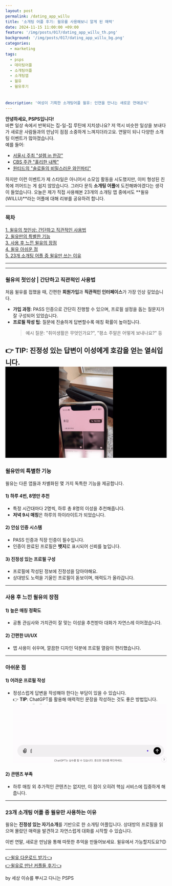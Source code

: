 ```yaml
---
layout: post
permalink: /dating_app_willu
title: '소개팅 어플 후기: 윌유를 사용해보니 알게 된 매력'
date: 2024-11-15 11:00:00 +09:00
feature: '/img/posts/017/dating_app_willu_th.png'
background: '/img/posts/017/dating_app_willu_bg.png'
categories:
  - marketing
tags:
  - psps
  - 데이팅어플
  - 소개팅어플
  - 소개팅앱
  - 윌유
  - 윌유후기


description: '여성이 기획한 소개팅어플 윌유: 인연을 만나는 새로운 연애공식'
---
```


**안녕하세요, PSPS입니다!**  
바쁜 일상 속에서 반복되는 집-일-집 루틴에 지치셨나요? 저 역시 비슷한 일상을 보내다가 새로운 사람들과의 만남이 점점 소중하게 느껴지더라고요. 연말이 되니 다양한 소개팅 이벤트가 많아졌습니다.  
예를 들어:  
- [서울시 주최 "설렘 in 한강"](https://hangang.seoul.go.kr/www/eventMng/detail.do?srchType=list&mid=538&evntSn=247)  
- [CBS 주관 "홀리한 내짝"](https://www.youtube.com/watch?v=kNMAvzb6um4&t=4s)  
- [원티드의 "솔로들의 비밀스러운 와인파티"](https://www.wanted.co.kr/events/wintermagic2024?trk=feed_main-feed-card_feed-article-content)  

하지만 이런 이벤트가 제 스타일은 아니어서 소모임 활동을 시도했지만, 이미 형성된 친목에 끼어드는 게 쉽지 않았습니다. 그러다 문득 **소개팅 어플**에 도전해봐야겠다는 생각이 들었습니다. 오늘은 제가 직접 사용해본 23개의 소개팅 앱 중에서도 **윌유(WILLU)**라는 어플에 대해 리뷰를 공유하려 합니다.

---

### 목차  
<a href = "#윌유의-첫인상-|-간단하고-직관적인-사용법">1. 윌유의 첫인상: 간단하고 직관적인 사용법</a><br>
<a href = "#윌유만의-특별한-기능">2. 윌유만의 특별한 기능</a><br>
<a href = "#사용-후-느낀-윌유의-장점">3. 사용 후 느낀 윌유의 장점</a><br>
<a href = "#아쉬운-점">4. 윌유 아쉬운 점</a><br>
<a href = "#23개-소개팅-어플-중-윌유만-쓰는-이유">5. 23개 소개팅 어플 중 윌유만 쓰는 이유</a><br>
<hr> 

---

### 윌유의 첫인상 | 간단하고 직관적인 사용법  
처음 윌유를 접했을 때, 간편한 **회원가입**과 **직관적인 인터페이스**가 가장 인상 깊었습니다.  
- **가입 과정**: PASS 인증으로 간단히 진행할 수 있으며, 프로필 설정을 돕는 질문지가 잘 구성되어 있었습니다.  
- **프로필 작성 팁**: 질문에 진솔하게 답변할수록 매칭 확률이 높아집니다.  
  > 예시 질문: "취미생활은 무엇인가요?", "평소 주말은 어떻게 보내나요?" 등  

👉 **TIP**: 진정성 있는 답변이 이성에게 호감을 얻는 열쇠입니다.
![제 프로필을 좋아해준 사람들](/img/posts/017/profile_likes.gif)
---

### 윌유만의 특별한 기능  
윌유는 다른 앱들과 차별화된 몇 가지 독특한 기능을 제공합니다.

#### 1) 하루 4번, 8명만 추천  
- 특정 시간대마다 2명씩, 하루 총 8명의 이성을 추천해줍니다.  
- **저녁 9시 매칭**은 하루의 하이라이트가 되었습니다.

#### 2) 안심 인증 시스템  
- PASS 인증과 직장 인증이 필수입니다.  
- 인증이 완료된 프로필은 **뱃지**로 표시되어 신뢰를 높입니다.

#### 3) 진정성 있는 프로필 구성  
- 프로필에 작성된 정보에 진정성을 담아야해요. 
- 상대방도 노력을 기울인 프로필이 돋보이며, 매력도가 올라갑니다.  

---

### 사용 후 느낀 윌유의 장점  

#### 1) 높은 매칭 정확도  
- 공통 관심사와 가치관이 잘 맞는 이성을 추천받아 대화가 자연스레 이어졌습니다.

#### 2) 간편한 UI/UX  
- 앱 사용이 쉬우며, 깔끔한 디자인 덕분에 프로필 열람이 편리했습니다.

---

### 아쉬운 점  

#### 1) 어려운 프로필 작성  
- 정성스럽게 답변을 작성해야 한다는 부담이 있을 수 있습니다.  
👉 **TIP**: ChatGPT를 활용해 매력적인 문장을 작성하는 것도 좋은 방법입니다.  
![ChatGPT 활용하기](/img/posts/017/chatgpt_willu_prompt_upgrade.gif)

#### 2) 콘텐츠 부족  
- 하루 매칭 외 추가적인 콘텐츠는 없지만, 이 점이 오히려 핵심 서비스에 집중하게 해줍니다.

---

### 23개 소개팅 어플 중 윌유만 사용하는 이유  
윌유는 **진정성 있는 자기소개**를 기반으로 한 소개팅 어플입니다. 상대방의 프로필을 읽으며 몰랐던 매력을 발견하고 자연스럽게 대화를 시작할 수 있습니다.  

이번 연말, 새로운 만남을 통해 따뜻한 추억을 만들어보세요. 윌유에서 가능할지도요?😊

---

[👉윌유 다운로드 받기👈](https://willu.page.link/C7rNLCsrMpSQnPu48)<br>
[👉윌유로 만난 커플들 후기👈](https://blog.naver.com/willu-official)

by 세상 이슈를 뿌시고 다니는 PSPS
